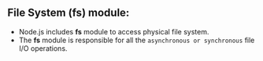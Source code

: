## File System (fs) module:

- Node.js includes __fs__ module to access physical file system. 
- The __fs__ module is responsible for all the `asynchronous or synchronous` file I/O operations.
